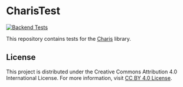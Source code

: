 # CharisTest

[![Backend Tests](https://github.com/DaphneWebFramework/CharisTest/actions/workflows/test-backend.yml/badge.svg)](https://github.com/DaphneWebFramework/CharisTest/actions/workflows/test-backend.yml)

This repository contains tests for the [Charis](https://github.com/DaphneWebFramework/Charis) library.

## License

This project is distributed under the Creative Commons Attribution 4.0 International License. For more information, visit [CC BY 4.0 License](https://creativecommons.org/licenses/by/4.0/).
